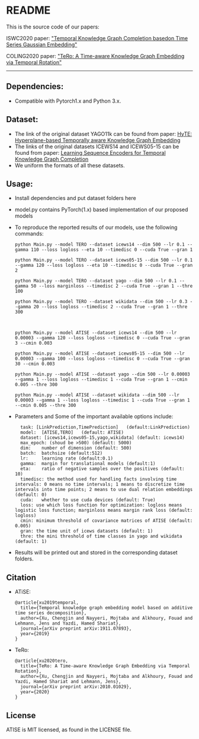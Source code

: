 README
===========================
This is the source code of our papers: 

ISWC2020 paper: ["Temporal Knowledge Graph Completion basedon Time Series Gaussian Embedding"](https://arxiv.org/pdf/1911.07893.pdf)

COLING2020 paper: ["TeRo: A Time-aware Knowledge Graph Embedding via Temporal Rotation"](https://arxiv.org/pdf/2010.01029.pdf)
****
## Dependencies:
* Compatible with Pytorch1.x and Python 3.x.


## Dataset:
* The link of the original dataset YAGO11k can be found from paper: [HyTE: Hyperplane-based Temporally aware Knowledge Graph Embedding](https://github.com/malllabiisc/HyTE)
* The links of the original datasets ICEWS14 and ICEWS05-15 can be found from paper: [Learning Sequence Encoders for Temporal Knowledge Graph Completion](https://github.com/nle-ml/mmkb)
* We uniform the formats of all these datasets.

## Usage:
* Install dependencies and put dataset folders here  
* model.py contains PyTorch(1.x) based implementation of our proposed models
* To reproduce the reported results of our models, use the following commands:

      python Main.py --model TERO --dataset icews14 --dim 500 --lr 0.1 --gamma 110 --loss logloss --eta 10 --timedisc 0 --cuda True --gran 1

      python Main.py --model TERO --dataset icews05-15 --dim 500 --lr 0.1 --gamma 120 --loss logloss --eta 10 --timedisc 0 --cuda True --gran 2

      python Main.py --model TERO --dataset yago --dim 500 --lr 0.1 --gamma 50 --loss marginloss --timedisc 2 --cuda True --gran 1 --thre 100

      python Main.py --model TERO --dataset wikidata --dim 500 --lr 0.3 --gamma 20 --loss logloss --timedisc 2 --cuda True --gran 1 --thre 300



      python Main.py --model ATISE --dataset icews14 --dim 500 --lr 0.00003 --gamma 120 --loss logloss --timedisc 0 --cuda True --gran 3 --cmin 0.003

      python Main.py --model ATISE --dataset icews05-15 --dim 500 --lr 0.00003 --gamma 100 --loss logloss --timedisc 0 --cuda True --gran 30 --cmin 0.003

      python Main.py --model ATISE --dataset yago --dim 500 --lr 0.00003 --gamma 1 --loss logloss --timedisc 1 --cuda True --gran 1 --cmin 0.005 --thre 300

      python Main.py --model ATISE --dataset wikidata --dim 500 --lr 0.00003 --gamma 1 --loss logloss --timedisc 1 --cuda True --gran 1 --cmin 0.005 --thre 300

* Parameters and Some of the important available options include:  

	    task: [LinkPrediction,TimePrediction]	(default:LinkPrediction)	
	    model:  [ATISE,TERO]   (default: ATISE)
	    dataset: [icews14,icews05-15,yago,wikidata] (default: icews14)
	    max_epoch: (shoud be >500) (default: 5000)
	    dim: 	number of dimension (default: 500)
	    batch: 	batchsize (default:512)
	    lr: 	learning rate (default:0.1)
	    gamma: 	margin for translational models (default:1)
	    eta:	ratio of negative samples over the positives (default: 10)
	    timedisc: the method used for handling facts involving time intervals: 0 means no time intervals; 1 means to discretize time intervals into time points; 2 means to use dual relation embeddings (default: 0)
	    cuda:   whether to use cuda devices (default: True)
	    loss: use which loss function for optimization: logloss means logistic loss function; marginloss means margin rank loss (default: logloss)
	    cmin: minimum threshold of covariance matrices of ATISE (default: 0.005)
	    gran: the time unit of icews datasets (default: 1)
	    thre: the mini threshold of time classes in yago and wikidata (default: 1)

* Results will be printed out and stored in the corresponding dataset folders.

## Citation
* ATiSE:

      @article{xu2019temporal,
        title={Temporal knowledge graph embedding model based on additive time series decomposition},
        author={Xu, Chengjin and Nayyeri, Mojtaba and Alkhoury, Fouad and Lehmann, Jens and Yazdi, Hamed Shariat},
        journal={arXiv preprint arXiv:1911.07893},
        year={2019}
      }
      
* TeRo:

      @article{xu2020tero,
        title={TeRo: A Time-aware Knowledge Graph Embedding via Temporal Rotation},
        author={Xu, Chengjin and Nayyeri, Mojtaba and Alkhoury, Fouad and Yazdi, Hamed Shariat and Lehmann, Jens},
        journal={arXiv preprint arXiv:2010.01029},
        year={2020}
      }

## License
ATISE is MIT licensed, as found in the LICENSE file.
